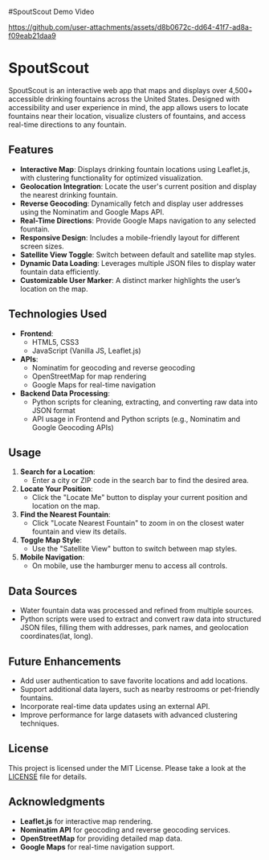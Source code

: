#SpoutScout Demo Video

https://github.com/user-attachments/assets/d8b0672c-dd64-41f7-ad8a-f09eab21daa9

# SpoutScout

SpoutScout is an interactive web app that maps and displays over 4,500+ accessible drinking fountains across the United States. Designed with accessibility and user experience in mind, the app allows users to locate fountains near their location, visualize clusters of fountains, and access real-time directions to any fountain.

## Features

- **Interactive Map**: Displays drinking fountain locations using Leaflet.js, with clustering functionality for optimized visualization.
- **Geolocation Integration**: Locate the user's current position and display the nearest drinking fountain.
- **Reverse Geocoding**: Dynamically fetch and display user addresses using the Nominatim and Google Maps API.
- **Real-Time Directions**: Provide Google Maps navigation to any selected fountain.
- **Responsive Design**: Includes a mobile-friendly layout for different screen sizes.
- **Satellite View Toggle**: Switch between default and satellite map styles.
- **Dynamic Data Loading**: Leverages multiple JSON files to display water fountain data efficiently.
- **Customizable User Marker**: A distinct marker highlights the user’s location on the map.

## Technologies Used

- **Frontend**:
  - HTML5, CSS3
  - JavaScript (Vanilla JS, Leaflet.js)
- **APIs**:
  - Nominatim for geocoding and reverse geocoding
  - OpenStreetMap for map rendering
  - Google Maps for real-time navigation
- **Backend Data Processing**:
  - Python scripts for cleaning, extracting, and converting raw data into JSON format
  - API usage in Frontend and Python scripts (e.g., Nominatim and Google Geocoding APIs)

## Usage

1. **Search for a Location**:
   - Enter a city or ZIP code in the search bar to find the desired area.
2. **Locate Your Position**:
   - Click the "Locate Me" button to display your current position and location on the map.
3. **Find the Nearest Fountain**:
   - Click "Locate Nearest Fountain" to zoom in on the closest water fountain and view its details.
4. **Toggle Map Style**:
   - Use the "Satellite View" button to switch between map styles.
5. **Mobile Navigation**:
   - On mobile, use the hamburger menu to access all controls.

## Data Sources

- Water fountain data was processed and refined from multiple sources.
- Python scripts were used to extract and convert raw data into structured JSON files, filling them with addresses, park names, and geolocation coordinates(lat, long).

## Future Enhancements

- Add user authentication to save favorite locations and add locations.
- Support additional data layers, such as nearby restrooms or pet-friendly fountains.
- Incorporate real-time data updates using an external API.
- Improve performance for large datasets with advanced clustering techniques.

## License

This project is licensed under the MIT License. Please take a look at the [LICENSE](LICENSE) file for details.

## Acknowledgments

- **Leaflet.js** for interactive map rendering.
- **Nominatim API** for geocoding and reverse geocoding services.
- **OpenStreetMap** for providing detailed map data.
- **Google Maps** for real-time navigation support.
